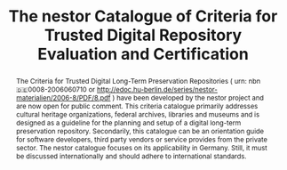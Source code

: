 ---
abstract: 'The Criteria for Trusted Digital Long-Term Preservation Repositories (
  urn: nbn:de:0008-2006060710 or http://edoc.hu-berlin.de/series/nestor-materialien/2006-8/PDF/8.pdf
  ) have been developed by the nestor project and are now open for public comment.
  This criteria catalogue primarily addresses cultural heritage organizations, federal
  archives, libraries and museums and is designed as a guideline for the planning
  and setup of a digital long-term preservation repository. Secondarily, this catalogue
  can be an orientation guide for software developers, third party vendors or service
  provides from the private sector. The nestor catalogue focuses on its applicability
  in Germany. Still, it must be discussed internationally and should adhere to international
  standards.'
creators:
- Dobratz, Susanne
- Strathmann, Stefan
- Schoger, Astrid
date: null
document_url: https://services.phaidra.univie.ac.at/api/object/o:294549/download
grand_parent: iPRES
institutions: []
keywords:
- ithaca
landing_page_url: https://phaidra.univie.ac.at/o:294549
language: eng
layout: publication
license: CC BY-SA 3.0 AT
notes_url: null
parent: iPRES 2006
presentation_url: null
publication_type: presentation
size: 189093
source_name: iPRES
title: The nestor Catalogue of Criteria for Trusted Digital Repository Evaluation
  and Certification
year: 2006
---